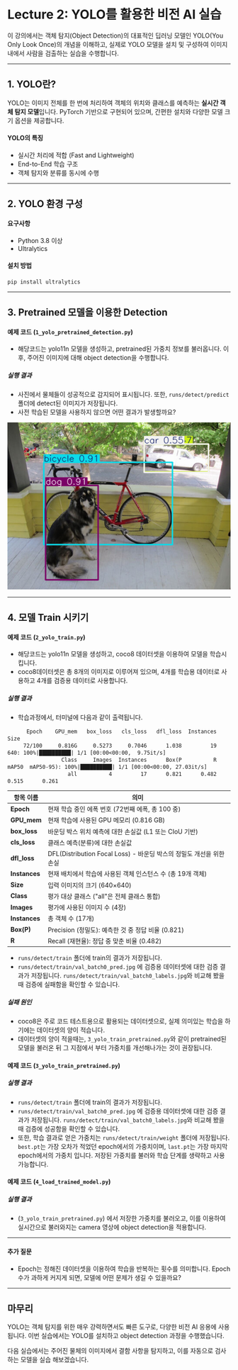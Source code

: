 # Lecture 2: YOLO를 활용한 비전 AI 실습

이 강의에서는 객체 탐지(Object Detection)의 대표적인 딥러닝 모델인 YOLO(You Only Look Once)의 개념을 이해하고, 실제로 YOLO 모델을 설치 및 구성하여 이미지 내에서 사람을 검출하는 실습을 수행합니다.

---

## 1. YOLO란?

YOLO는 이미지 전체를 한 번에 처리하여 객체의 위치와 클래스를 예측하는 **실시간 객체 탐지 모델**입니다. PyTorch 기반으로 구현되어 있으며, 간편한 설치와 다양한 모델 크기 옵션을 제공합니다.

#### YOLO의 특징

- 실시간 처리에 적합 (Fast and Lightweight)
- End-to-End 학습 구조
- 객체 탐지와 분류를 동시에 수행

---

## 2. YOLO 환경 구성

#### 요구사항

- Python 3.8 이상
- Ultralytics

#### 설치 방법

```bash
pip install ultralytics
```

---

## 3. Pretrained 모델을 이용한 Detection

#### 예제 코드 (`1_yolo_pretrained_detection.py`)

- 해당코드는 yolo11n 모델을 생성하고, pretrained된 가중치 정보를 불러옵니다. 이후, 주어진 이미지에 대해 object detection을 수행합니다.

##### 실행 결과

- 사진에서 물체들이 성공적으로 감지되어 표시됩니다. 또한, `runs/detect/predict` 폴더에 detect된 이미지가 저장됩니다.
- 사전 학습된 모델을 사용하지 않으면 어떤 결과가 발생할까요?
<center><img src="image/dog_detected.png"></center>

---

## 4. 모델 Train 시키기

#### 예제 코드 (`2_yolo_train.py`)

- 해당코드는 yolo11n 모델을 생성하고, coco8 데이터셋을 이용하여 모델을 학습시킵니다.
- coco8데이터셋은 총 8개의 이미지로 이루어져 있으며, 4개를 학습용 데이터로 사용하고 4개를 검증용 데이터로 사용합니다.

##### 실행 결과

- 학습과정에서, 터미널에 다음과 같이 출력됩니다.
```
      Epoch    GPU_mem   box_loss   cls_loss   dfl_loss  Instances       Size
     72/100     0.816G     0.5273     0.7046      1.038         19        640: 100%|██████████| 1/1 [00:00<00:00,  9.75it/s]
                 Class     Images  Instances      Box(P          R      mAP50  mAP50-95): 100%|██████████| 1/1 [00:00<00:00, 27.03it/s]
                   all          4         17      0.821      0.482      0.515      0.261
```
| 항목 이름         | 의미                                                   |
| ------------- | ---------------------------------------------------- |
| **Epoch**     | 현재 학습 중인 에폭 번호 (72번째 에폭, 총 100 중)                    |
| **GPU\_mem**  | 현재 학습에 사용된 GPU 메모리 (0.816 GB)                        |
| **box\_loss** | 바운딩 박스 위치 예측에 대한 손실값 (L1 또는 CIoU 기반)                 |
| **cls\_loss** | 클래스 예측(분류)에 대한 손실값                                   |
| **dfl\_loss** | DFL(Distribution Focal Loss) - 바운딩 박스의 정밀도 개선을 위한 손실 |
| **Instances** | 현재 배치에서 학습에 사용된 객체 인스턴스 수 (총 19개 객체)                 |
| **Size**      | 입력 이미지의 크기 (640×640)                                 |
| **Class**     | 평가 대상 클래스 ("all"은 전체 클래스 통합)                      |
| **Images**    | 평가에 사용된 이미지 수 (4장)                                |
| **Instances** | 총 객체 수 (17개)                                      |
| **Box(P)**    | Precision (정밀도): 예측한 것 중 정답 비율 (0.821)            |
| **R**         | Recall (재현율): 정답 중 맞춘 비율 (0.482)                  |

- `runs/detect/train` 폴더에 train의 결과가 저장됩니다.
- `runs/detect/train/val_batch0_pred.jpg` 에 검증용 데이터셋에 대한 검증 결과가 저장됩니다. `runs/detect/train/val_batch0_labels.jpg`와 비교해 봤을 때 검증에 실패함을 확인할 수 있습니다.

##### 실패 원인

- coco8은 주로 코드 테스트용으로 활용되는 데이터셋으로, 실제 의미있는 학습을 하기에는 데이터셋의 양이 적습니다.
- 데이터셋의 양이 적을때는, `3_yolo_train_pretrained.py`와 같이 pretrained된 모델을 불러온 뒤 그 지점에서 부터 가중치를 개선해나가는 것이 권장됩니다. 

#### 예제 코드 (`3_yolo_train_pretrained.py`)

##### 실행 결과

- `runs/detect/train` 폴더에 train의 결과가 저장됩니다.
- `runs/detect/train/val_batch0_pred.jpg` 에 검증용 데이터셋에 대한 검증 결과가 저장됩니다. `runs/detect/train/val_batch0_labels.jpg`와 비교해 봤을 때 검증에 성공함을 확인할 수 있습니다.
- 또한, 학습 결과로 얻은 가중치는 `runs/detect/train/weight` 폴더에 저장됩니다. `best.pt`는 가장 오차가 적었던 epoch에서의 가중치이며, `last.pt`는 가장 마지막 epoch에서의 가중치 입니다. 저장된 가중치를 불러와 학습 단계를 생략하고 사용 가능합니다.

#### 예제 코드 (`4_load_trained_model.py`)

##### 실행 결과

- (`3_yolo_train_pretrained.py`) 에서 저장한 가중치를 불러오고, 이를 이용하여 실시간으로 불러와지는 camera 영상에 object detection을 적용합니다.

---

#### 추가 질문
- Epoch는 정해진 데이터셋을 이용하여 학습을 반복하는 횟수를 의미합니다. Epoch수가 과하게 커지게 되면, 모델에 어떤 문제가 생길 수 있을까요?

---

## 마무리

YOLO는 객체 탐지를 위한 매우 강력하면서도 빠른 도구로, 다양한 비전 AI 응용에 사용됩니다. 이번 실습에서는 YOLO를 설치하고 object detection 과정을 수행했습니다.

다음 실습에서는 주어진 물체의 이미지에서 결함 사항을 탐지하고, 이를 자동으로 검사하는 모델을 실습 해보겠습니다.

